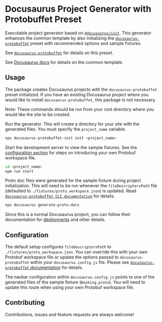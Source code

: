 # Docusaurus Project Generator with Protobuffet Preset

Executable project generator based on [`@docusaurus/init`](https://github.com/facebook/docusaurus/tree/master/packages/docusaurus-init). This generator enhances the common template by also initializing the [`docusaurus-protobuffet`](https://github.com/AnthonyBobsin/docusaurus-protobuffet/tree/master/packages/docusaurus-protobuffet) preset with recommended options and sample fixtures.

See [`docusaurus-protobuffet`](https://github.com/AnthonyBobsin/docusaurus-protobuffet/tree/master/packages/docusaurus-protobuffet#usage) for details on this preset.

See [Docusaurus docs](https://docusaurus.io/docs/next/installation#scaffold-project-website) for details on the common template.

## Usage

The package creates Docusaurus projects with the `docusaurus-protobuffet` preset initialized. If you have an existing Docusaurus project where you would like to install `docusaurus-protobuffet`, this package is not necessary.

Note: These commands should be run from your root directory where you would like the site to be created.

Run the generator. This will create a directory for your site with the generated files. You must specify the `project_name` variable.

```sh
npx docusaurus-protobuffet-init init <project_name>
```

Start the development server to view the sample fixtures. See the [configuration section](#configuration) for steps on introducing your own Protobuf workspace file.

```sh
cd <project_name>
npm run start
```

Proto doc files were generated for the sample fixture during project initialization. This will need to be run whenever the `fileDescriptorsPath` file (defaulted to `./fixtures/proto_workspace.json`) is updated. Read [`docusaurus-protobuffet CLI documentation`](https://github.com/AnthonyBobsin/docusaurus-protobuffet/tree/master/packages/docusaurus-protobuffet#cli-commands) for details.

```sh
npx docusaurus generate-proto-docs
```

Since this is a normal Docusaurus project, you can follow their documentation for [deployments](https://docusaurus.io/docs/next/deployment) and other details.

## Configuration
The default setup configures `fileDescriptorsPath` to `./fixtures/proto_workspace.json`. You can override this with your own Protobuf workspace file or update the options passed to `docusaurus-protobuffet` within your `docusaurus.config.js` file. Please see [`docusaurus-protobuffet` documentation](https://github.com/AnthonyBobsin/docusaurus-protobuffet/tree/master/packages/docusaurus-protobuffet#configuration) for details.

The navbar configuration within `docusaurus.config.js` points to one of the generated files of the sample fixture (`Booking.proto`). You will need to update this route when using your own Protobuf workspace file.

## Contributing

Contributions, issues and feature requests are always welcome!
